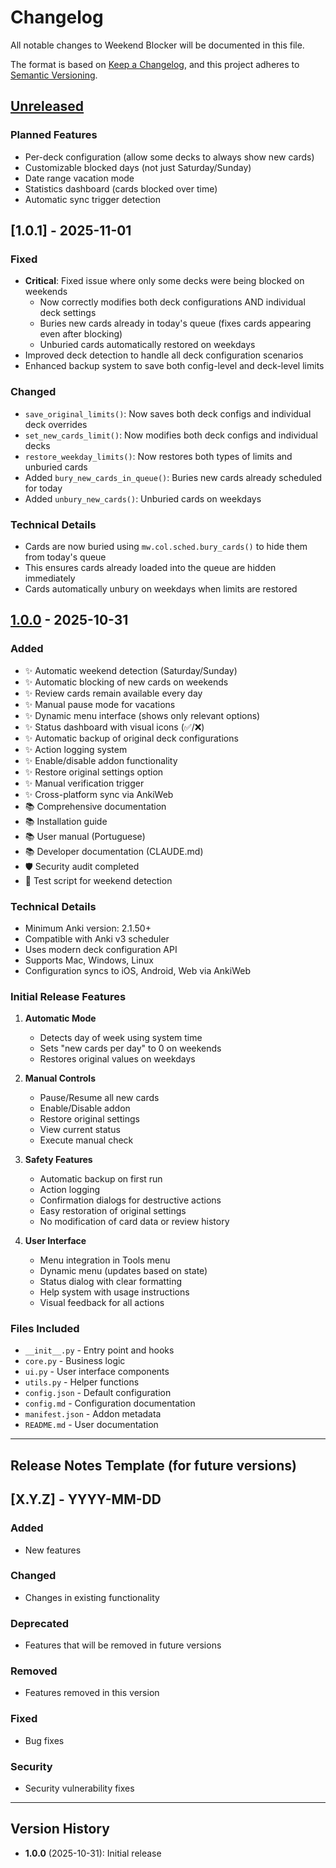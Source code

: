 # Changelog

All notable changes to Weekend Blocker will be documented in this file.

The format is based on [Keep a Changelog](https://keepachangelog.com/en/1.0.0/),
and this project adheres to [Semantic Versioning](https://semver.org/spec/v2.0.0.html).

## [Unreleased]

### Planned Features
- Per-deck configuration (allow some decks to always show new cards)
- Customizable blocked days (not just Saturday/Sunday)
- Date range vacation mode
- Statistics dashboard (cards blocked over time)
- Automatic sync trigger detection

## [1.0.1] - 2025-11-01

### Fixed
- **Critical**: Fixed issue where only some decks were being blocked on weekends
  - Now correctly modifies both deck configurations AND individual deck settings
  - Buries new cards already in today's queue (fixes cards appearing even after blocking)
  - Unburied cards automatically restored on weekdays
- Improved deck detection to handle all deck configuration scenarios
- Enhanced backup system to save both config-level and deck-level limits

### Changed
- `save_original_limits()`: Now saves both deck configs and individual deck overrides
- `set_new_cards_limit()`: Now modifies both deck configs and individual decks
- `restore_weekday_limits()`: Now restores both types of limits and unburied cards
- Added `bury_new_cards_in_queue()`: Buries new cards already scheduled for today
- Added `unbury_new_cards()`: Unburied cards on weekdays

### Technical Details
- Cards are now buried using `mw.col.sched.bury_cards()` to hide them from today's queue
- This ensures cards already loaded into the queue are hidden immediately
- Cards automatically unbury on weekdays when limits are restored

## [1.0.0] - 2025-10-31

### Added
- ✨ Automatic weekend detection (Saturday/Sunday)
- ✨ Automatic blocking of new cards on weekends
- ✨ Review cards remain available every day
- ✨ Manual pause mode for vacations
- ✨ Dynamic menu interface (shows only relevant options)
- ✨ Status dashboard with visual icons (✅/❌)
- ✨ Automatic backup of original deck configurations
- ✨ Action logging system
- ✨ Enable/disable addon functionality
- ✨ Restore original settings option
- ✨ Manual verification trigger
- ✨ Cross-platform sync via AnkiWeb
- 📚 Comprehensive documentation
- 📚 Installation guide
- 📚 User manual (Portuguese)
- 📚 Developer documentation (CLAUDE.md)
- 🛡️ Security audit completed
- 🧪 Test script for weekend detection

### Technical Details
- Minimum Anki version: 2.1.50+
- Compatible with Anki v3 scheduler
- Uses modern deck configuration API
- Supports Mac, Windows, Linux
- Configuration syncs to iOS, Android, Web via AnkiWeb

### Initial Release Features
1. **Automatic Mode**
   - Detects day of week using system time
   - Sets "new cards per day" to 0 on weekends
   - Restores original values on weekdays

2. **Manual Controls**
   - Pause/Resume all new cards
   - Enable/Disable addon
   - Restore original settings
   - View current status
   - Execute manual check

3. **Safety Features**
   - Automatic backup on first run
   - Action logging
   - Confirmation dialogs for destructive actions
   - Easy restoration of original settings
   - No modification of card data or review history

4. **User Interface**
   - Menu integration in Tools menu
   - Dynamic menu (updates based on state)
   - Status dialog with clear formatting
   - Help system with usage instructions
   - Visual feedback for all actions

### Files Included
- `__init__.py` - Entry point and hooks
- `core.py` - Business logic
- `ui.py` - User interface components
- `utils.py` - Helper functions
- `config.json` - Default configuration
- `config.md` - Configuration documentation
- `manifest.json` - Addon metadata
- `README.md` - User documentation

---

## Release Notes Template (for future versions)

## [X.Y.Z] - YYYY-MM-DD

### Added
- New features

### Changed
- Changes in existing functionality

### Deprecated
- Features that will be removed in future versions

### Removed
- Features removed in this version

### Fixed
- Bug fixes

### Security
- Security vulnerability fixes

---

## Version History

- **1.0.0** (2025-10-31): Initial release

[Unreleased]: https://github.com/yourusername/anki-weekend-blocker/compare/v1.0.0...HEAD
[1.0.0]: https://github.com/yourusername/anki-weekend-blocker/releases/tag/v1.0.0
